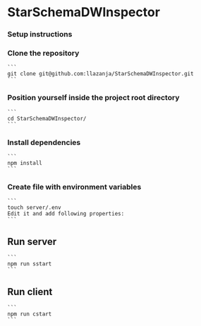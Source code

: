 # StarSchemaDWInspector

### Setup instructions

### Clone the repository
    ```
    git clone git@github.com:llazanja/StarSchemaDWInspector.git
    ```

### Position yourself inside the project root directory
    ```
    cd StarSchemaDWInspector/
    ```

### Install dependencies
    ```
    npm install
    ```

### Create file with environment variables
    ```
    touch server/.env
    Edit it and add following properties:
    ```

## Run server
    ```
    npm run sstart
    ```

## Run client
    ```
    npm run cstart
    ```
